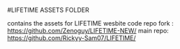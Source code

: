 #LIFETIME ASSETS FOLDER

contains the assets for LIFETIME wesbite 
code repo fork : https://github.com/Zenoguy/LIFETIME-NEW/
main repo: https://github.com/Rickyy-Sam07/LIFETIME/

